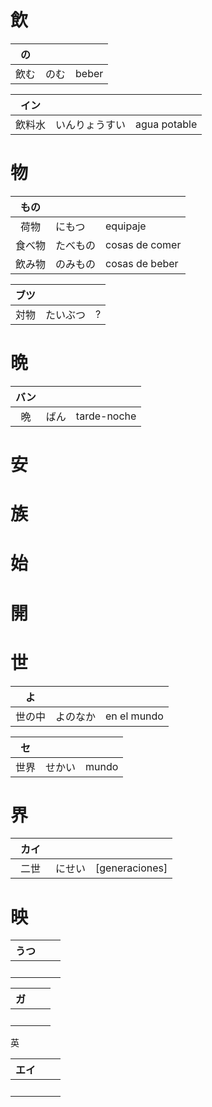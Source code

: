 飲
==

| の    |           |              |
|:-----:|:----------|:-------------|
| 飲む  | のむ      | beber        |

| イン  |           |                   |
|:-----:|:----------|:------------------|
|飲料水 | いんりょうすい | agua potable |


物
==

| もの  |           |                 |
|:-----:|:----------|:----------------|
| 荷物　| にもつ    | equipaje        |
| 食べ物| たべもの  | cosas de comer  |
| 飲み物| のみもの  | cosas de beber  |

| ブツ  |           |                 | 
|:-----:|:----------|:----------------|
| 対物  | たいぶつ  | ?           |


晩
==

| バン |            |                  |
|:----:|:-----------|:-----------------|
| 晩   | ばん       | tarde-noche      |


安
==


族
==


始
==


開
==


世
==

| よ    |           |                 |
|:-----:|:----------|:----------------|
| 世の中| よのなか  | en el mundo     |

| セ    |           |                 |
|:-----:|:----------|:----------------|
| 世界  | せかい    | mundo           |


界
==

| カイ  |           |                 | 
|:-----:|:----------|:----------------|
| 二世　| にせい    | [generaciones]  |


映
==

| うつ  |           |                 | 
|:-----:|:----------|:----------------|
|     　|           |                 |

| ガ    |           |                 | 
|:-----:|:----------|:----------------|
|     　|           |                 |


英

| エイ  |           |                 | 
|:-----:|:----------|:----------------|
|     　|           |                 |

